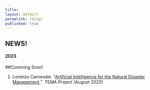 ```yaml
---
title:
layout: default
permalink: /blog/
published: true
---
```


## NEWS!

#### 2023
##Comming Soon!

 1. Lorenzo Carnevale. "[Artificial Intelligence for the Natural Disaster Management ](https://tema-project.eu/articles/artificial-intelligence-natural-disaster-management)". TEMA Project (August 2023)

